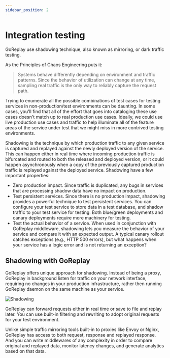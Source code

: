 ```yaml
---
sidebar_position: 2
---
```


# Integration testing

GoReplay use shadowing technique, also known as mirroring, or dark traffic testing.

As the Principles of Chaos Engineering puts it:

> Systems behave differently depending on environment and traffic patterns. Since the behavior of utilization can change at any time, sampling real traffic is the only way to reliably capture the request path.

Trying to enumerate all the possible combinations of test cases for testing services in non-production/test environments can be daunting. In some cases, you'll find that all of the effort that goes into cataloging these use cases doesn't match up to real production use cases. Ideally, we could use live production use cases and traffic to help illuminate all of the feature areas of the service under test that we might miss in more contrived testing environments.

Shadowing is the technique by which production traffic to any given service is captured and replayed against the newly deployed version of the service. This can happen either in real time where incoming production traffic is bifurcated and routed to both the released and deployed version, or it could happen asynchronously when a copy of the previously captured production traffic is replayed against the deployed service. Shadowing have a few important properties:

* Zero production impact. Since traffic is duplicated, any bugs in services that are processing shadow data have no impact on production.
* Test persistent services. Since there is no production impact, shadowing provides a powerful technique to test persistent services. You can configure your test service to store data in a test database, and shadow traffic to your test service for testing. Both blue/green deployments and canary deployments require more machinery for testing.
* Test the actual behavior of a service. When used in conjunction with GoReplay middleware, shadowing lets you measure the behavior of your service and compare it with an expected output. A typical canary rollout catches exceptions (e.g., HTTP 500 errors), but what happens when your service has a logic error and is not returning an exception?

## Shadowing with GoReplay

GoReplay offers unique approach for shadowing. Instead of being a proxy, GoReplay in background listen for traffic on your network interface, requiring no changes in your production infrastructure, rather then running GoReplay daemon on the same machine as your service.

![Shadowing](/img/shadowing.png)

GoReplay can forward requests either in real time or save to file and replay later. You can use built-in filtering and rewriting to adopt original requests for your test environment.

Unlike simple traffic mirroring tools built-in to proxies like Envoy or Nginx, GoReplay has access to both request, response and replayed response. And you can write middlewares of any complexity in order to compare original and replayed data, monitor latency changes, and generate analytics based on that data.
